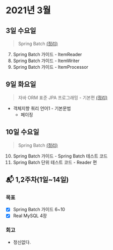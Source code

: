 # 2021년 3월

## 3일 수요일

> Spring Batch [(정리)](../spring/spring-batch/spring_batch_guide_tasklet.md)

7. Spring Batch 가이드 - ItemReader
8. Spring Batch 가이드 - ItemWriter
9. Spring Batch 가이드 - ItemProcessor

## 9일 화요일

> 자바 ORM 표준 JPA 프로그래밍 - 기본편 [(정리)](../database/jpa/orm_jpa_basic.md)

- 객체지향 쿼리 언어1 - 기본문법
    - 페이징

## 10일 수요일

> Spring Batch [(정리)](../spring/spring-batch/spring_batch_guide_tasklet.md)

10. Spring Batch 가이드 - Spring Batch 테스트 코드
11. Spring Batch 단위 테스트 코드 - Reader 편

## 📬 1,2주차(1일~14일)

### 목표

- [x] Spring Batch 가이드 6~10
- [x] Real MySQL 4장

### 회고

- 정신없다. 
